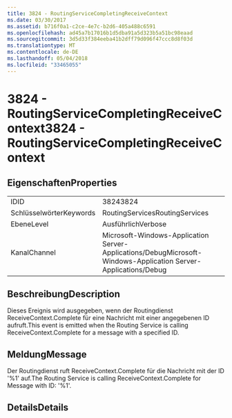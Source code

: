```yaml
---
title: 3824 - RoutingServiceCompletingReceiveContext
ms.date: 03/30/2017
ms.assetid: b716f0a1-c2ce-4e7c-b2d6-405a488c6591
ms.openlocfilehash: ad45a7b17016b1d5dba91a5d323b5a51bc98eaad
ms.sourcegitcommit: 3d5d33f384eeba41b2dff79d096f47ccc8d8f03d
ms.translationtype: MT
ms.contentlocale: de-DE
ms.lasthandoff: 05/04/2018
ms.locfileid: "33465055"
---
```

# <a name="3824---routingservicecompletingreceivecontext"></a><span data-ttu-id="94f00-102">3824 - RoutingServiceCompletingReceiveContext</span><span class="sxs-lookup"><span data-stu-id="94f00-102">3824 - RoutingServiceCompletingReceiveContext</span></span>
## <a name="properties"></a><span data-ttu-id="94f00-103">Eigenschaften</span><span class="sxs-lookup"><span data-stu-id="94f00-103">Properties</span></span>  
  
|||  
|-|-|  
|<span data-ttu-id="94f00-104">ID</span><span class="sxs-lookup"><span data-stu-id="94f00-104">ID</span></span>|<span data-ttu-id="94f00-105">3824</span><span class="sxs-lookup"><span data-stu-id="94f00-105">3824</span></span>|  
|<span data-ttu-id="94f00-106">Schlüsselwörter</span><span class="sxs-lookup"><span data-stu-id="94f00-106">Keywords</span></span>|<span data-ttu-id="94f00-107">RoutingServices</span><span class="sxs-lookup"><span data-stu-id="94f00-107">RoutingServices</span></span>|  
|<span data-ttu-id="94f00-108">Ebene</span><span class="sxs-lookup"><span data-stu-id="94f00-108">Level</span></span>|<span data-ttu-id="94f00-109">Ausführlich</span><span class="sxs-lookup"><span data-stu-id="94f00-109">Verbose</span></span>|  
|<span data-ttu-id="94f00-110">Kanal</span><span class="sxs-lookup"><span data-stu-id="94f00-110">Channel</span></span>|<span data-ttu-id="94f00-111">Microsoft-Windows-Application Server-Applications/Debug</span><span class="sxs-lookup"><span data-stu-id="94f00-111">Microsoft-Windows-Application Server-Applications/Debug</span></span>|  
  
## <a name="description"></a><span data-ttu-id="94f00-112">Beschreibung</span><span class="sxs-lookup"><span data-stu-id="94f00-112">Description</span></span>  
 <span data-ttu-id="94f00-113">Dieses Ereignis wird ausgegeben, wenn der Routingdienst ReceiveContext.Complete für eine Nachricht mit einer angegebenen ID aufruft.</span><span class="sxs-lookup"><span data-stu-id="94f00-113">This event is emitted when the Routing Service is calling ReceiveContext.Complete for a message with a specified ID.</span></span>  
  
## <a name="message"></a><span data-ttu-id="94f00-114">Meldung</span><span class="sxs-lookup"><span data-stu-id="94f00-114">Message</span></span>  
 <span data-ttu-id="94f00-115">Der Routingdienst ruft ReceiveContext.Complete für die Nachricht mit der ID '%1' auf.</span><span class="sxs-lookup"><span data-stu-id="94f00-115">The Routing Service is calling ReceiveContext.Complete for Message with ID: '%1'.</span></span>  
  
## <a name="details"></a><span data-ttu-id="94f00-116">Details</span><span class="sxs-lookup"><span data-stu-id="94f00-116">Details</span></span>
